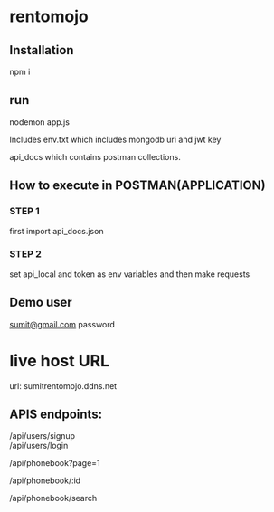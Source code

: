# rentomojo

## Installation
npm i

## run
nodemon app.js

Includes env.txt which includes mongodb uri and jwt key 

api_docs which contains postman collections.

## How to execute in POSTMAN(APPLICATION)

### STEP 1
first import api_docs.json

### STEP 2
set api_local and token as env variables and then make requests

## Demo user
sumit@gmail.com
password


# live host URL
url: sumitrentomojo.ddns.net

##  APIS endpoints:
/api/users/signup  
/api/users/login

/api/phonebook?page=1

/api/phonebook/:id

/api/phonebook/search
